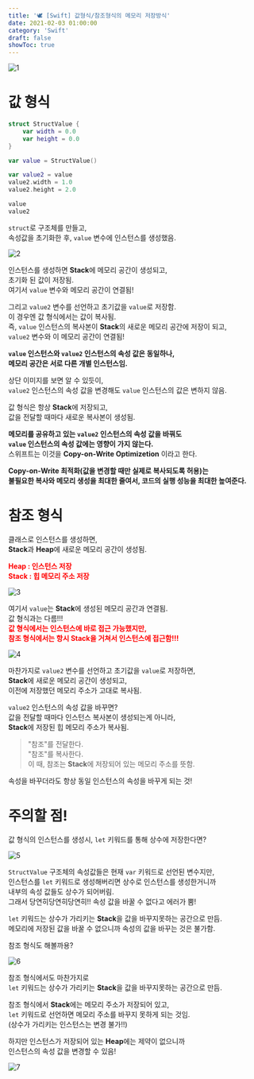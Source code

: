```yaml
---
title: '🕊 [Swift] 값형식/참조형식의 메모리 저장방식'
date: 2021-02-03 01:00:00
category: 'Swift'
draft: false
showToc: true
---
```


![1](https://user-images.githubusercontent.com/55340876/110953286-82e98680-838a-11eb-8571-0a068ab65796.png)


# 값 형식

```swift
struct StructValue {
    var width = 0.0
    var height = 0.0
}

var value = StructValue()

var value2 = value
value2.width = 1.0
value2.height = 2.0

value
value2
```

`struct`로 구조체를 만들고,  
속성값을 초기화한 후, `value` 변수에 인스턴스를 생성했음.

![2](https://user-images.githubusercontent.com/55340876/110953283-8250f000-838a-11eb-96c1-851fc4ebfcb4.png)


인스턴스를 생성하면 **Stack**에 메모리 공간이 생성되고,  
초기화 된 값이 저장됨.  
여기서 `value` 변수와 메모리 공간이 연결됨!  

그리고 `value2` 변수를 선언하고 초기값을 `value`로 저장함.  
이 경우엔 값 형식에서는 값이 복사됨.  
즉, `value` 인스턴스의 복사본이 **Stack**의 새로운 메모리 공간에 저장이 되고,  
`value2` 변수와 이 메모리 공간이 연결됨!

**`value` 인스턴스와 `value2` 인스턴스의 속성 값은 동일하나,  
메모리 공간은 서로 다른 개별 인스턴스임.**

상단 이미지를 보면 알 수 있듯이,  
`value2` 인스턴스의 속성 값을 변경해도 `value` 인스턴스의 값은 변하지 않음.

값 형식은 항상 **Stack**에 저장되고,  
값을 전달할 때마다 새로운 복사본이 생성됨.

**메모리를 공유하고 있는 `value2` 인스턴스의 속성 값을 바꿔도  
`value` 인스턴스의 속성 값에는 영향이 가지 않는다.**  
스위프트는 이것을 **Copy-on-Write Optimizetion** 이라고 한다.

**Copy-on-Write 최적화(값을 변경할 때만 실제로 복사되도록 허용)는  
불필요한 복사와 메모리 생성을 최대한 줄여서, 코드의 실행 성능을 최대한 높여준다.**





# 참조 형식
클래스로 인스턴스를 생성하면,  
**Stack**과 **Heap**에 새로운 메모리 공간이 생성됨.


<span style="color: red;">**Heap : 인스턴스 저장**</span>   
<span style="color: red;">**Stack : 힙 메모리 주소 저장**</span>


![3](https://user-images.githubusercontent.com/55340876/110953281-81b85980-838a-11eb-822e-2791d14f4dcb.png)


여기서 `value`는 **Stack**에 생성된 메모리 공간과 연결됨.  
값 형식과는 다름!!!  
<span style="color: red;">**값 형식에서는 인스턴스에 바로 접근 가능했지만,  
참조 형식에서는 항시 **Stack**을 거쳐서 인스턴스에 접근함!!!**</span>

![4](https://user-images.githubusercontent.com/55340876/110953280-81b85980-838a-11eb-8664-1216495907f7.png)

마찬가지로 `value2` 변수를 선언하고 초기값을 `value`로 저장하면,  
**Stack**에 새로운 메모리 공간이 생성되고,  
이전에 저장했던 메모리 주소가 고대로 복사됨.

`value2` 인스턴스의 속성 값을 바꾸면?  
값을 전달할 때마다 인스턴스 복사본이 생성되는게 아니라,  
**Stack**에 저장된 힙 메모리 주소가 복사됨.


>"참조"를 전달한다.  
"참조"를 복사한다.  
이 때, 참조는 **Stack**에 저장되어 있는 메모리 주소를 뜻함.  

속성을 바꾸더라도 항상 동일 인스턴스의 속성을 바꾸게 되는 것!


# 주의할 점!
값 형식의 인스턴스를 생성시, `let` 키워드를 통해 상수에 저장한다면?

![5](https://user-images.githubusercontent.com/55340876/110953275-80872c80-838a-11eb-808f-adb0762a8ada.png)

`StructValue` 구조체의 속성값들은 현재 `var` 키워드로 선언된 변수지만,  
인스턴스를 `let` 키워드로 생성해버리면 상수로 인스턴스를 생성한거니까  
내부의 속성 값들도 상수가 되어버림.  
그래서 당연히당연히당연히!! 속성 값을 바꿀 수 없다고 에러가 뿜!

`let` 키워드는 상수가 가리키는 **Stack**을 값을 바꾸지못하는 공간으로 만듬.  
메모리에 저장된 값을 바꿀 수 없으니까 속성의 값을 바꾸는 것은 불가함.


참조 형식도 해볼까용?

![6](https://user-images.githubusercontent.com/55340876/110953268-7ebd6900-838a-11eb-8789-b82ee935fa39.png)


참조 형식에서도 마찬가지로  
`let` 키워드는 상수가 가리키는 **Stack**을 값을 바꾸지못하는 공간으로 만듬.

참조 형식에서 **Stack**에는 메모리 주소가 저장되어 있고,  
`let` 키워드로 선언하면 메모리 주소를 바꾸지 못하게 되는 것임.  
(상수가 가리키는 인스턴스는 변경 불가!!)

하지만 인스턴스가 저장되어 있는 **Heap**에는 제약이 없으니까  
인스턴스의 속성 값을 변경할 수 있음!

![7](https://user-images.githubusercontent.com/55340876/110953261-7cf3a580-838a-11eb-8dea-0978f36853ad.png)
